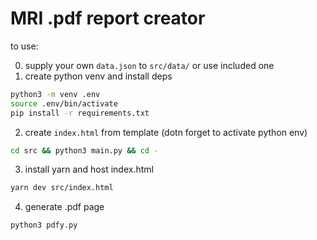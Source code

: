 # MRI .pdf report creator

to use:

0. supply your own `data.json` to `src/data/` or use included one
1. create python venv and install deps
```bash
python3 -m venv .env
source .env/bin/activate
pip install -r requirements.txt
```
2. create `index.html` from template (dotn forget to activate python env)
```bash
cd src && python3 main.py && cd -
```
3. install yarn and host index.html
```bash
yarn dev src/index.html
```
4. generate .pdf page
```bash
python3 pdfy.py
```
